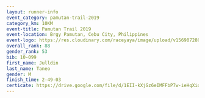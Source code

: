 ```yaml
---
layout: runner-info 
event_category: pamutan-trail-2019 
category_km: 10KM 
event-title: Pamutan Trail 2019 
event-location: Brgy Pamutan, Cebu City, Philippines 
event-logo: https://res.cloudinary.com/raceyaya/image/upload/v1569072806/logo/pamutan-trail_d8abrj.jpg 
overall_rank: 88
gender_rank: 53
bib: 10-099
first_name: Julldin
last_name: Taneo
gender: M
finish_time: 2-49-03
certicate: https://drive.google.com/file/d/1EII-kXjGz6eIMFFbP7w-ieHqXiqaWMjh/view?usp=sharing
---
```

